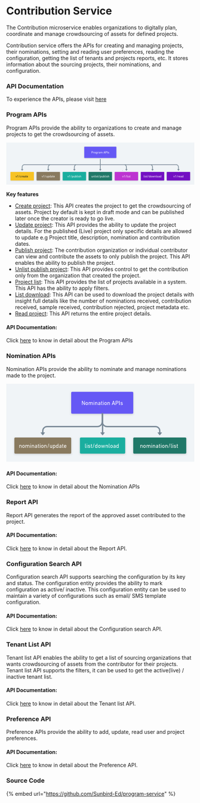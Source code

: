 # Contribution Service

The Contribution microservice enables organizations to digitally plan, coordinate and manage crowdsourcing of assets for defined projects.

Contribution service offers the APIs for creating and managing projects, their nominations, setting and reading user preferences, reading the configuration, getting the list of tenants and projects reports, etc. It stores information about the sourcing projects, their nominations, and configuration.

### API Documentation

To experience the APIs, please visit [here](http://docs.sunbird.org/latest/apis/programsapi/)

### Program APIs

Program APIs provide the ability to organizations to create and manage projects to get the crowdsourcing of assets.

![](<../../.gitbook/assets/Program APIs (1).png>)

**Key features**

* [Create project](http://docs.sunbird.org/latest/apis/programsapi/#operation/CreateProgram200Success): This API creates the project to get the crowdsourcing of assets. Project by default is kept in draft mode and can be published later once the creator is ready to go live.&#x20;
* [Update project](http://docs.sunbird.org/latest/apis/programsapi/#operation/ProgramUpdate200Success): This API provides the ability to update the project details. For the published (Live) project only specific details are allowed to update e.g Project title, description, nomination and contribution dates.
* [Publish project](http://docs.sunbird.org/latest/apis/programsapi/#operation/Program-Publish200Success): The contribution organization or individual contributor can view and contribute the assets to only publish the project. This API enables the ability to publish the project.
* [Unlist publish project](http://docs.sunbird.org/latest/apis/programsapi/#operation/Unlist-Publish400BadRequest): This API provides control to get the contribution only from the organization that created the project.
* [Project list](http://docs.sunbird.org/latest/apis/programsapi/#operation/ProgramListsuccess-200): This API provides the list of projects available in a system. This API has the ability to apply filters.
* [List download](http://docs.sunbird.org/latest/apis/programsapi/#operation/ListDownload200Success): This API can be used to download the project details with insight full details like the number of nominations received, contribution received, sample received, contribution rejected, project metadata etc.
* [Read project](http://docs.sunbird.org/latest/apis/programsapi/#operation/Read-Program-200-Success): This API returns the entire project details.

#### API Documentation:

Click [here](http://docs.sunbird.org/latest/apis/programsapi/#tag/Program-CRUD) to know in detail about the Program APIs

### Nomination APIs

Nomination APIs provide the ability to nominate and manage nominations made to the project.&#x20;

![](../../.gitbook/assets/nomination.png)

#### API Documentation:

Click [here](http://docs.sunbird.org/latest/apis/programsapi/#tag/Nomination) to know in detail about the Nomination APIs

### Report API

Report API generates the report of the approved asset contributed to the project.

#### API Documentation:

Click [here](http://docs.sunbird.org/latest/apis/programsapi/#tag/Report) to know in detail about the Report API.

### Configuration Search API

Configuration search API supports searching the configuration by its key and status. The configuration entity provides the ability to mark configuration as active/ inactive. This configuration entity can be used to maintain a variety of configurations such as email/ SMS template configuration.&#x20;

#### API Documentation:

Click [here](http://docs.sunbird.org/latest/apis/programsapi/#tag/Configuration) to know in detail about the Configuration search API.

### Tenant List API

Tenant list API enables the ability to get a list of sourcing organizations that wants crowdsourcing of assets from the contributor for their projects. Tenant list API supports the filters, it can be used to get the active(live) / inactive tenant list.

#### API Documentation:

Click [here](http://docs.sunbird.org/latest/apis/programsapi/#tag/Tenant-list) to know in detail about the Tenant list API.

### Preference API

Preference APIs provide the ability to add, update, read user and project preferences.&#x20;

#### API Documentation:

Click [here](http://docs.sunbird.org/latest/apis/programsapi/#tag/Preference) to know in detail about the Preference API.

### Source Code

{% embed url="https://github.com/Sunbird-Ed/program-service" %}

